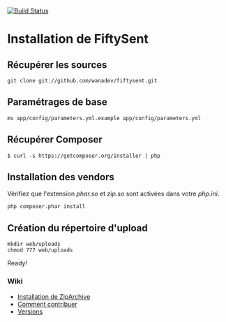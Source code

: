 [![Build Status](http://jenkins.wanadev.org/job/FiftySent/badge/icon)](http://jenkins.wanadev.org/job/FiftySent/)

Installation de FiftySent
=========================

Récupérer les sources
---------------------

    git clone git://github.com/wanadev/fiftysent.git

Paramétrages de base
--------------------

    mv app/config/parameters.yml.example app/config/parameters.yml

Récupérer Composer
------------------

    $ curl -s https://getcomposer.org/installer | php

Installation des vendors
------------------------

Vérifiez que l'extension _phar.so_ et _zip.so_ sont activées dans votre _php.ini_.

    php composer.phar install

Création du répertoire d'upload
-------------------------------

    mkdir web/uploads
    chmod 777 web/uploads

Ready!

### Wiki ###

* [Installation de ZipArchive](https://github.com/wanadev/fiftysent/wiki/Installation-de-ZipArchive)
* [Comment contribuer](https://github.com/wanadev/fiftysent/wiki/Comment-contribuer)
* [Versions](https://github.com/wanadev/fiftysent/wiki/Versions)
